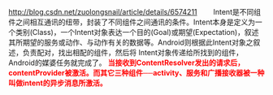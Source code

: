 http://blog.csdn.net/zuolongsnail/article/details/6574211
&emsp;&emsp;Intent是不同组件之间相互通讯的纽带，封装了不同组件之间通讯的条件。Intent本身是定义为一个类别(Class)，一个Intent对象表达一个目的(Goal)或期望(Expectation)，叙述其所期望的服务或动作、与动作有关的数据等。Android则根据此Intent对象之叙述，负责配对，找出相配的组件，然后将 Intent对象传递给所找到的组件，Android的媒婆任务就完成了。
<font color="red"><strong>当接收到ContentResolver发出的请求后，contentProvider被激活。而其它三种组件──activity、服务和广播接收器被一种叫做intent的异步消息所激活。</font></strong>